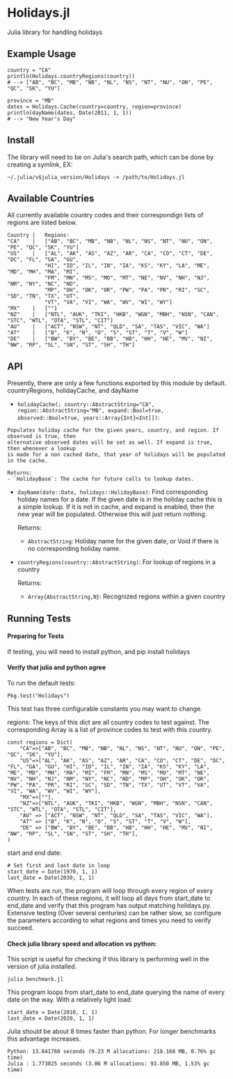 # Holidays.jl
Julia library for handling holidays

## Example Usage

    country = "CA"
    println(Holidays.countryRegions(country))
    # --> ["AB", "BC", "MB", "NB", "NL", "NS", "NT", "NU", "ON", "PE", "QC", "SK", "YU"]
    
    province = "MB"
    dates = Holidays.Cache(country=country, region=province)
    println(dayName(dates, Date(2011, 1, 1))
    # --> "New Year's Day"
    
## Install

The library will need to be on Julia's search path, which can be done by creating a symlink, EX:

`~/.julia/v$julia_version/Holidays -> /path/to/Holidays.jl`

## Available Countries

All currently available country codes and their correspondign lists of regions are listed below.

    Country |   Regions:
    "CA"    |   ["AB", "BC", "MB", "NB", "NL", "NS", "NT", "NU", "ON", "PE", "QC", "SK", "YU"]
    "US"    |   ["AL", "AK", "AS", "AZ", "AR", "CA", "CO", "CT", "DE", "DC", "FL", "GA", "GU",
                "HI", "ID", "IL", "IN", "IA", "KS", "KY", "LA", "ME", "MD", "MH", "MA", "MI",
                "FM", "MN", "MS", "MO", "MT", "NE", "NV", "NH", "NJ", "NM", "NY", "NC", "ND",
                "MP", "OH", "OK", "OR", "PW", "PA", "PR", "RI", "SC", "SD", "TN", "TX", "UT",
                "VT", "VA", "VI", "WA", "WV", "WI", "WY"]
    "MX"    |   [""]
    "NZ"    |   ["NTL", "AUK", "TKI", "HKB", "WGN", "MBH", "NSN", "CAN", "STC", "WTL", "OTA", "STL", "CIT"]
    "AU"    |   ["ACT", "NSW", "NT", "QLD", "SA", "TAS", "VIC", "WA"]
    "AT"    |   ["B", "K", "N", "O", "S", "ST", "T", "V", "W"]
    "DE"    |   ["BW", "BY", "BE", "BB", "HB", "HH", "HE", "MV", "NI", "NW", "RP", "SL", "SN", "ST", "SH", "TH"]


## API

Presently, there are only a few functions exported by this module by default. countryRegions, holidayCache, and dayName

*    `holidayCache(; country::AbstractString="CA", region::AbstractString="MB", expand::Bool=true, observed::Bool=true, years::Array{Int}=Int[])`:
    
    Populates holiday cache for the given years, country, and region. If observed is true, then
    alternative observed dates will be set as well. If expand is true, then whenever a lookup
    is made for a non cached date, that year of holidays will be populated in the cache.
    
    Returns:
    - `HolidayBase`: The cache for future calls to lookup dates.

*   `dayName(date::Date, holidays::HolidayBase)`: Find corresponding holiday names for a date. If
    the given date is in the holiday cache this is a simple lookup. If it is not in cache, and
    expand is enabled, then the new year will be populated. Otherwise this will just return nothing.
    
    Returns:
    - `AbstractString`: Holiday name for the given date, or Void if there is no corresponding holiday name.

*   `countryRegions(country::AbstractString)`: For lookup of regions in a country

    Returns:
    - `Array{AbstractString,N}`: Recognized regions within a given country



## Running Tests

#### Preparing for Tests

If testing, you will need to install python, and pip install holidays

#### Verify that julia and python agree

To run the default tests:

`Pkg.test("Holidays")`

This test has three configurable constants you may want to change.

regions:
The keys of this dict are all country codes to test against. The corresponding Array is a list of province codes to test with this country. 

    const regions = Dict(
        "CA"=>["AB", "BC", "MB", "NB", "NL", "NS", "NT", "NU", "ON", "PE", "QC", "SK", "YU"],
        "US"=>["AL", "AK", "AS", "AZ", "AR", "CA", "CO", "CT", "DE", "DC", "FL", "GA", "GU", "HI", "ID", "IL", "IN", "IA", "KS", "KY", "LA", "ME", "MD", "MH", "MA", "MI", "FM", "MN", "MS", "MO", "MT", "NE", "NV", "NH", "NJ", "NM", "NY", "NC", "ND", "MP", "OH", "OK", "OR", "PW", "PA", "PR", "RI", "SC", "SD", "TN", "TX", "UT", "VT", "VA", "VI", "WA", "WV", "WI", "WY"],
        "MX"=>[""],
        "NZ"=>["NTL", "AUK", "TKI", "HKB", "WGN", "MBH", "NSN", "CAN", "STC", "WTL", "OTA", "STL", "CIT"],
        "AU" => ["ACT", "NSW", "NT", "QLD", "SA", "TAS", "VIC", "WA"],
        "AT" => ["B", "K", "N", "O", "S", "ST", "T", "V", "W"],
        "DE" => ["BW", "BY", "BE", "BB", "HB", "HH", "HE", "MV", "NI", "NW", "RP", "SL", "SN", "ST", "SH", "TH"],
    )

start and end date:

    # Set first and last date in loop
    start_date = Date(1970, 1, 1)
    last_date = Date(2030, 1, 1)

When tests are run, the program will loop through every region of every country. In each of these regions, it will loop all days from start_date to end_date and verify that this program has output matching holidays.py. Extensive testing (Over several centuries) can be rather slow, so configure the parameters according to what regions and times you need to verify succeed.

#### Check julia library speed and allocation vs python:

This script is useful for checking if this library is performing well in the version of julia installed.

`julia benchmark.jl`

This program loops from start_date to end_date querying the name of every date on the way. With a relatively light load:
    
    start_date = Date(2010, 1, 1)
    last_date = Date(2020, 1, 1)

Julia should be about 8 times faster than python. For longer benchmarks this advantage increases.

    Python: 13.841760 seconds (9.23 M allocations: 218.168 MB, 0.76% gc time)
    Julia : 1.773025 seconds (3.06 M allocations: 93.850 MB, 1.53% gc time)